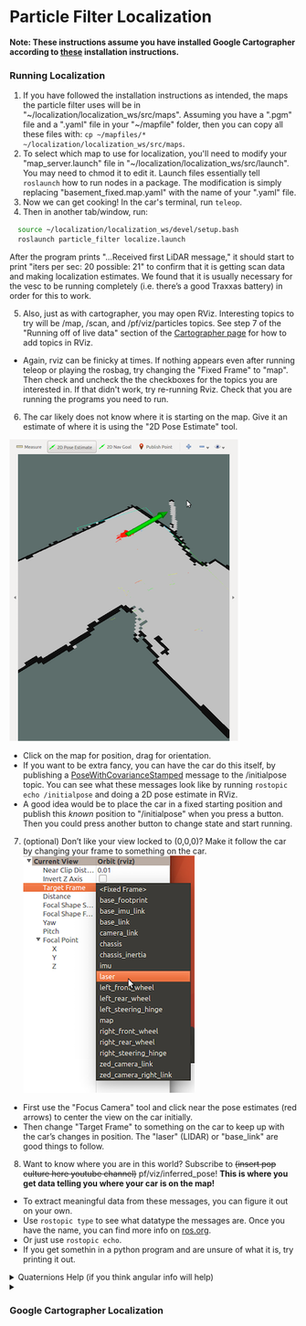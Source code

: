 # Particle Filter Localization
**Note: These instructions assume you have installed Google Cartographer according to [these](http://bwsi-racecar.com/maps/localization/particle_filter_installation/) installation instructions.**
### Running Localization
1. If you have followed the installation instructions as intended, the maps the particle filter uses will be in "\~/localization/localization_ws/src/maps". Assuming you have a ".pgm" file and a ".yaml" file in your "~/mapfile" folder, then you can copy all these files with: `cp ~/mapfiles/* ~/localization/localization_ws/src/maps`.
2. To select which map to use for localization, you'll need to modify your "map_server.launch" file in "~/localization/localization_ws/src/launch". You may need to chmod it to edit it. Launch files essentially tell `roslaunch` how to run nodes in a package. The modification is simply replacing "basement_fixed.map.yaml" with the name of your ".yaml" file.
3. Now we can get cooking! In the car's terminal, run `teleop`.
4. Then in another tab/window, run:
```bash
  source ~/localization/localization_ws/devel/setup.bash
  roslaunch particle_filter localize.launch
```
After the program prints "…Received first LiDAR message," it should start to print "iters per sec: 20  possible: 21" to confirm that it is getting scan data and making localization estimates. We found that it is usually necessary for the vesc to be running completely (i.e. there’s a good Traxxas battery) in order for this to work.

5. Also, just as with cartographer, you may open RViz. Interesting topics to try will be /map, /scan, and /pf/viz/particles topics. See step 7 of the "Running off of live data" section of the [Cartographer page](http://bwsi-racecar.com/maps/cartographer/cartographer_usage/#running-off-of-live-data) for how to add topics in RViz.
 * Again, rviz can be finicky at times. If nothing appears even after running teleop or playing the rosbag, try changing the "Fixed Frame" to "map". Then check and uncheck the the checkboxes for the topics you are interested in. If that didn't work, try re-running Rviz. Check that you are running the programs you need to run.
6. The car likely does not know where it is starting on the map. Give it an estimate of where it is using the "2D Pose Estimate" tool.<br>

![](img/localize_pose_rviz_small.png)

* Click on the map for position, drag for orientation.<br>
* If you want to be extra fancy, you can have the car do this itself, by publishing a [PoseWithCovarianceStamped](http://docs.ros.org/api/geometry_msgs/html/index-msg.html) message to the /initialpose topic. You can see what these messages look like by running `rostopic echo /initialpose` and doing a 2D pose estimate in RViz. 
* A good idea would be to place the car in a fixed starting position and publish this *known* position to "/initialpose" when you press a button. Then you could press another button to change state and start running.

7. (optional) Don’t like your view locked to (0,0,0)? Make it follow the car by changing your frame to something on the car.<br>
![](img/rviz_target_frame_small.png)
  * First use the "Focus Camera" tool and click near the pose estimates (red arrows) to center the view on the car initially.</li>
  * Then change "Target Frame" to something on the car to keep up with the car’s changes in position. The "laser" (LIDAR) or "base_link" are good things to follow.
8. Want to know where you are in this world? Subscribe to <del>(insert pop culture here youtube channel)</del> pf/viz/inferred_pose!
**This is where you get data telling you where your car is on the map!**
  * To extract meaningful data from these messages, you can figure it out on your own.
  * Use `rostopic type` to see what datatype the messages are. Once you have the name, you can find more info on [ros.org](http://docs.ros.org/api/geometry_msgs/html/index-msg.html).
  * Or just use `rostopic echo`.
  * If you get somethin in a python program and are unsure of what it is, try printing it out.
<details><summary>Quaternions Help (if you think angular info will help)</summary>
You may have noticed the rotations for these ROS geometry messages are encoded in quaternions. Why? I really don’t know, but it allows us to track the car’s rotation from -2π to 2π. If you care to amuse yourself for a few minutes, feel free to look up quaternions and derive the conversion back to an angle. Y'all are smart. Or you may just use the ROS’s built-in transformations:
  
```python
  from tf.transformations import euler_from_quaternion
  . . .
  def quatToAng3D(quat):
      euler = euler_from_quaternion((quat.x,quat.y,quat.z,quat.w))
      return euler
```

For reference, roll = `euler[0]`, pitch = `euler[1]`, yaw = `euler[2]`, and yaw is rotation about the z-axis (equivalent to `ang` in the  previous function).
</details>

<details><summary><h3>Google Cartographer Localization</h3></summary>
Basically, Chris wrote some stuff, unfortunately, it ended up not being helpful because Google Cartographer is darn dense and we haven't fully figured it out. Either that, or it's just plain wonk. Wonk means bad. Either way, I didn't have the heart to delete Chris's hard work (but I did have the heart to edit it and make it correct as possible), and besides, maybe some really ROS-y or Google-y person will one day find this helpful...<br>
To run localization in Google Cartographer, you won't need an image and an ".yaml" file, but rather this diddly doo-dad called a ".pbstream" file. Here's how you get this thing:
  
1. `cd` into the folder you want your ".pbstream" stored.
2. Run `roslaunch cartographer_ros offline_racecar_2d.launch bag_filenames:=${HOME}/bagfiles/<your_rosbag_name>.bag`<br>
&ensp; Warning: this will pull up an rviz window, so whoops if you're ssh-ed in.<br>
3. Wait for the bag to finish playing, then watch the terminal and wait until it's done "optimizing".
Now you wanna localize. Here's how you do something like that (though it also tries to make another map, which is concerning; maybe you need to modify one of the config files to include `max_submaps_to_keep = 3`, as the [Google Cartographer website](https://google-cartographer-ros.readthedocs.io/en/latest/going_further.html) suggests):
4. Run the localization by entering the following `roslaunch cartographer_ros demo_racecar_2d_localization.launch \ load_state_filename:=${HOME}/<path_to_file>/<my_file_name>.pbstream`.
5. We don't really know where to get pose data. And if you wanted to give the program pose estimated, good stinkin' luck, buddy. The best we can offer is intercepting stuff sent across the "tf" topic. While the localization is running, enter `rostopic echo tf`. The "base_link" frame may have relevant data.

<h4> Change log (how did we concoct some of those launch and configuration files):</h4>
1. Copy the launch file demo_backpack_2d_localization.launch and rename it by entering `cp demo_backpack_2d_localization.launch demo_racecar_2d_localization.launch`.
&ensp; Within this new file change robot_description to "$(find xacro)/xacro '$(find racecar_description)/urdf/racecar.xacro'")"
&ensp; Configuration_basename becomes racecar_2d_localization.lua
&ensp; Don't remap from "echoes". Instead:
&ensp; Remap from /odom to /vesc/odom
&ensp; Remap from imu to /imu/data
2. Delete the robag node.

3. First, enter `cp offline_backpack_2d.launch offline_racecar_2d.launch`
Also, change the "configuration_basename" argument from backpack_2d.lua to racecar_2d.lua
Delete the "urdf_basename" parameter entirely.
Don't remap from "echoes". Instead:
remap from /odom to /vesc/odom
remap from imu to /imu/data
</details>
